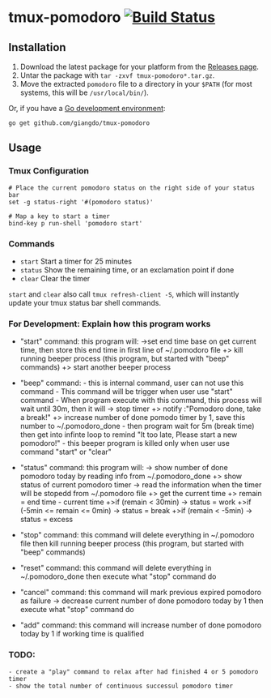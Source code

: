 # tmux-pomodoro [![Build Status](https://travis-ci.org/justincampbell/tmux-pomodoro.svg?branch=conversion)](https://travis-ci.org/justincampbell/tmux-pomodoro)

## Installation

1. Download the latest package for your platform from the [Releases page](https://github.com/justincampbell/tmux-pomodoro/releases/latest).
2. Untar the package with `tar -zxvf tmux-pomodoro*.tar.gz`.
3. Move the extracted `pomodoro` file to a directory in your `$PATH` (for most systems, this will be `/usr/local/bin/`).

Or, if you have a [Go development environment](https://golang.org/doc/install):

```
go get github.com/giangdo/tmux-pomodoro
```

## Usage

### Tmux Configuration

```tmux
# Place the current pomodoro status on the right side of your status bar
set -g status-right '#(pomodoro status)'

# Map a key to start a timer
bind-key p run-shell 'pomodoro start'
```

### Commands

* `start` Start a timer for 25 minutes
* `status` Show the remaining time, or an exclamation point if done
* `clear` Clear the timer

`start` and `clear` also call `tmux refresh-client -S`, which will instantly update your tmux status bar shell commands.

### For Development: Explain how this program works
+ "start"  command: this program will:
                        ->set end time base on get current time,  then store this end time in first line of ~/.pomodoro file
                        +> kill running beeper process (this program, but started with "beep" commands)
                        +> start another beeper process

+ "beep"   command:   - this is internal command, user can not use this command
                      - This command will be trigger when user use "start" command
                      - When program execute with this command, this process will wait until 30m, then it will
                        -> stop timer
                        +> notify :"Pomodoro done, take a break!"
                        +> increase number of done pomodo timer by 1, save this number to ~/.pomodoro_done
                      - then program wait for 5m (break time) then get into infinte loop to remind "It too late, Please start a new pomodoro!"
                      - this beeper program is killed only when user use command "start" or "clear"

+ "status" command: this program will:
                        -> show number of done pomodoro today by reading info from ~/.pomodoro_done
                        +> show status of current pomodoro timer
                            -> read the information when the timer will be stopedd from ~/.pomodoro file
                            +> get the current time
                            +> remain = end time - current time
                            +>if (remain < 30min)
                                -> status = work
                            +>if (-5min <= remain <= 0min)
                                -> status = break
                            +>if (remain < -5min)
                                -> status = excess

+ "stop"  command: this command will delete everything in ~/.pomodoro file
                   then kill running beeper process (this program, but started with "beep" commands)

+ "reset"  command: this command will delete everything in ~/.pomodoro_done then execute what "stop" command do

+ "cancel" command: this command will mark previous expired pomodoro as failure ->
                        decrease current number of done pomodoro today by 1
                        then execute what "stop" command do

+ "add"    command: this command will increase number of done pomodoro today by 1 if working time is qualified

### TODO:
    - create a "play" command to relax after had finished 4 or 5 pomodoro timer
    - show the total number of continuous successul pomodoro timer
